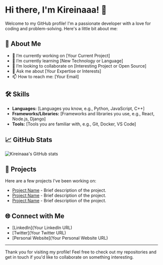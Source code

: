 # Hi there, I'm Kireinaaa! 👋

Welcome to my GitHub profile! I'm a passionate developer with a love for coding and problem-solving. Here's a little bit about me:

## 🚀 About Me
- 🔭 I’m currently working on [Your Current Project]
- 🌱 I’m currently learning [New Technology or Language]
- 👯 I’m looking to collaborate on [Interesting Project or Open Source]
- 💬 Ask me about [Your Expertise or Interests]
- 📫 How to reach me: [Your Email]

## 🛠️ Skills
- **Languages:** [Languages you know, e.g., Python, JavaScript, C++]
- **Frameworks/Libraries:** [Frameworks and libraries you use, e.g., React, Node.js, Django]
- **Tools:** [Tools you are familiar with, e.g., Git, Docker, VS Code]

## 📈 GitHub Stats
![Kireinaaa's GitHub stats](https://github-readme-stats.vercel.app/api?username=Kireinaaa&show_icons=true&theme=radical)

## 📂 Projects
Here are a few projects I've been working on:

- [Project Name](URL) - Brief description of the project.
- [Project Name](URL) - Brief description of the project.
- [Project Name](URL) - Brief description of the project.

## 🌐 Connect with Me
- [LinkedIn](Your LinkedIn URL)
- [Twitter](Your Twitter URL)
- [Personal Website](Your Personal Website URL)

---

Thank you for visiting my profile! Feel free to check out my repositories and get in touch if you'd like to collaborate on something interesting.
